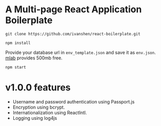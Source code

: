 # A Multi-page React Application Boilerplate

`git clone https://github.com/ivanshen/react-boilerplate.git`

`npm install`

Provide your database url in `env_template.json` and save it as `env.json`. [mlab](https://mlab.com/) provides 500mb free.

`npm start`


# v1.0.0 features
- Username and password authentication using Passport.js
- Encryption using bcrypt.
- Internationalization using ReactIntl.
- Logging using log4js
